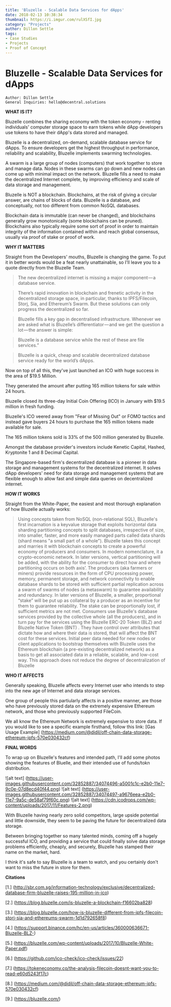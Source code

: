 ```yaml
---
title: 'Bluzelle - Scalable Data Services for dApps'
date: 2018-02-13 10:38:34
thumbnail: https://i.imgur.com/rulXSfI.jpg
category: "Projects"
author: Dillon Settle
tags:
- Case Studies
- Projects
- Proof of Concept
---
```

  
   

# Bluzelle - Scalable Data Services for dApps 

```
Author: Dillon Settle
General Inquiries: hello@decentral.solutions
```

**WHAT IS IT?**

Bluzelle combines the sharing economy with the token economy - renting individuals' computer storage space to earn tokens while dApp developers use tokens to have their dApp's data stored and managed.

Bluzelle is a decentralized, on-demand, scalable database service for dApps. To ensure developers get the highest throughput in performance, reliability and scalability, Bluzelle implements swarming technologies.

A swarm is a large group of nodes (computers) that work together to store and manage data. Nodes in these swarms can go down and new nodes can come up with minimal impact on the network. 
Bluzelle fills a need to make the decentralized Internet complete, by improving efficiency and scale of data storage and management.

Bluzelle is NOT a blockchain. Blockchains, at the risk of giving a circular answer, are chains of blocks of data. Bluzelle is a database, and conceptually, not too different from common NoSQL databases. 

Blockchain data is immutable (can never be changed), and blockchains generally grow monotonically (some blockchains can be pruned). Blockchains also typically require some sort of proof in order to maintain integrity of the information contained within and reach global consensus, usually via proof of stake or proof of work.

**WHY IT MATTERS**

  Straight from the Developers' mouths, Bluzelle is changing the game. To put it in better words would be a feat nearly unattainable, so I'll leave you to a quote directly from the Bluzelle Team.
>The new decentralized internet is missing a major component — a database service.

>There’s rapid innovation in blockchain and frenetic activity in the decentralized storage space, in particular, thanks to IPFS/Filecoin, Storj, Sia, and Ethereum’s Swarm. But these solutions can only progress the decentralized so far.

>Bluzelle fills a key gap in decentralised infrastructure. Whenever we are asked what is Bluzelle’s differentiator — and we get the question a lot — the answer is simple:
<!--more-->
>Bluzelle is a database service while the rest of these are file services.”

>Bluzelle is a quick, cheap and scalable decentralized database service ready for the world’s dApps.
     
Now on top of all this, they've just launched an ICO with huge success in the area of $19.5 Million. 

They generated the amount after putting 165 million tokens for sale within 24 hours.

Bluzelle closed its three-day Initial Coin Offering (ICO) in January with $19.5 million in fresh funding.

Bluzelle's ICO veered away from "Fear of Missing Out" or FOMO tactics and instead gave buyers 24 hours to purchase the 165 million tokens made available for sale.

The 165 million tokens sold is 33% of the 500 million generated by Bluzelle.

Amongst the database provider's investors include Kenetic Capital, Hashed, Kryptonite 1 and 8 Decimal Capital.

The Singapore-based firm's decentralized database is a pioneer in data storage and management systems for the decentralized internet. It solves dApp developers' need for data storage and management systems that are flexible enough to allow fast and simple data queries on decentralized internet.

**HOW IT WORKS**

Straight from the White-Paper, the easiest and most thorough explanation of how Bluzelle actually works:

>Using concepts taken from NoSQL (non-relational SQL), Bluzelle's first incarnation is a keyvalue
storage that exploits horizontal data sharding partitioning concepts to split databases,
irrespective of size, into smaller, faster, and more easily managed parts called data shards (shard
means "a small part of a whole"). Bluzelle takes this concept and marries it with blockchain
concepts to create a powerful economy of producers and consumers. In modern nomenclature,
it a crypto-economic network. In later versions, vertical partitioning will be added, with the
ability for the consumer to direct how and where partitioning occurs on both axis’.
The producers (aka farmers or miners) provide resources in the form of CPU processing power,
memory, permanent storage, and network connectivity to enable database shards to be stored
with sufficient partial replication across a swarm of swarms of nodes (a metaswarm) to
guarantee availability and redundancy. In later versions of Bluzelle, a smaller, proportional
“stake” will be put up as collateral by a producer as an incentive for them to guarantee
reliability. The stake can be proportionally lost, if sufficient metrics are not met.
Consumers use Bluzelle's database services provided by the collective whole (all the producers),
and in turn pay for the services using the Bluzelle ERC-20 Token (BLZ) and Bluzelle Native
Token (BNT) . They have control over attributes that dictate how and where their data is
stored, that will affect the BNT cost for these services.
Initial peer data needed for new nodes or client applications to bootstrap themselves with
Bluzelle uses the Ethereum blockchain (a pre-existing decentralized network) as a basis to get
all associated data in a reliable, scalable, and low-cost way. This approach does not reduce the
degree of decentralization of Bluzelle
     
**WHO IT AFFECTS**

Generally speaking, Bluzelle affects every Internet user who intends to step into the new age of Internet and data storage services.

One group of people this partiularly affects in a positive manner, are those who have previously stored data on the extremely expensive Ethereum network, and those who previously supported FileCoin.

We all know the Ethereum Network is extremely expensive to store data. If you would like to see a specific example firsthand, follow this link: [Gas Usage Example] (https://medium.com/@didil/off-chain-data-storage-ethereum-ipfs-570e030432cf)


 **FINAL WORDS**

 To wrap up on Bluzelle's features and intended path, I'll add some photos showing the features of Bluelle, and their intended use of funds/tokn distribution.
     
![alt text] (https://user-images.githubusercontent.com/32852887/34074496-a5001c1c-e2b0-11e7-9c0e-07d8ecd40f44.png)
    ![alt text] (https://user-images.githubusercontent.com/32852887/34074497-a9676eea-e2b0-11e7-9a5c-de58af79f60c.png)
    ![alt text] (https://cdn.icodrops.com/wp-content/uploads/2017/11/Features-2.png)
     
 With Bluzelle having nearly zero solid competitors, large upside potential and little downside, they seem to be paving the future for decentralized data storage.

Between bringing together so many talented minds, coming off a hugely successful ICO, and providing a service that could finally solve data storage problems efficiently, cheaply, and securely, Bluzelle has stamped their name on the market, hard.

I think it's safe to say Bluzelle is a team to watch, and you certainly don't want to miss the future in store for them.



      


  **Citations**

[1.] (http://sbr.com.sg/information-technology/exclusive/decentralized-database-firm-bluzelle-raises-195-million-in-ico)

[2.] (https://blog.bluzelle.com/is-bluzelle-a-blockchain-f16602ba828)

[3.] (https://blog.bluzelle.com/how-is-bluzelle-different-from-ipfs-filecoin-storj-sia-and-ethereums-swarm-1d1d792658f8)

[4.] (https://support.binance.com/hc/en-us/articles/360000636671-Bluzelle-BLZ-)

[5.] (https://bluzelle.com/wp-content/uploads/2017/10/Bluzelle-White-Paper.pdf)

[6.] (https://github.com/ico-check/ico-check/issues/22)

[7.] (https://tokeneconomy.co/the-analysis-filecoin-doesnt-want-you-to-read-e60d5243f17c)

[8.] (https://medium.com/@didil/off-chain-data-storage-ethereum-ipfs-570e030432cf)

[9.] (https://bluzelle.com/)

